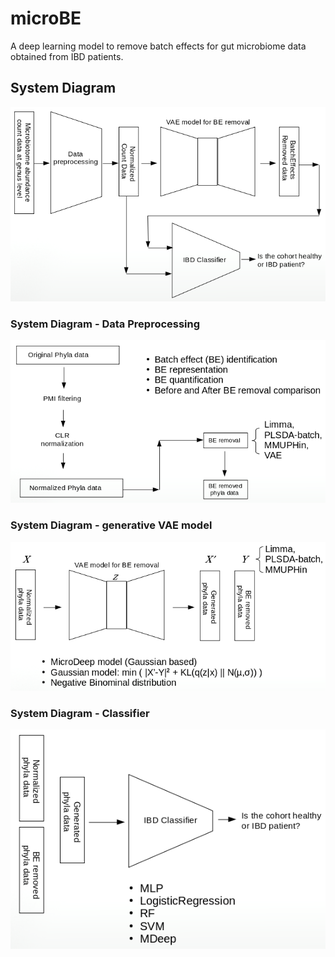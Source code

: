 # microBE
A deep learning model to remove batch effects for gut microbiome data obtained from IBD patients.

## System Diagram
<p align="center">
  <img src="/assets/system_diagram_update_v1.png" width="600" title="microBE System Diagram">
</p>

### System Diagram - Data Preprocessing
<p align="center">
  <img src="/assets/system_diagram_update_preprocess_v1.png" width="600" title="microBE System Data Preprocessing">
</p>

### System Diagram - generative VAE model
<p align="center">
  <img src="/assets/system_diagram_update_VAE_v1.png" width="600" title="microBE System VAE">
</p>

### System Diagram - Classifier
<p align="center">
  <img src="/assets/system_diagram_update_classifier_v1.png" width="600" title="microBE System Classifier">
</p>
